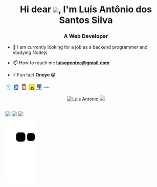 
<h1 align="center">Hi dear <img src="https://raw.githubusercontent.com/kaueMarques/kaueMarques/master/hi.gif" width="30px">, I'm Luís Antônio dos Santos Silva</h1>
<h3 align="center">A Web Developer</h3>


- 🔭 I am currently looking for a job as a backend programmer and studying Nodejs



- 📫 How to reach me **luisopentec@gmail.com**

- ⚡ Fun fact **Oneye 😜**

<p align="left">
<img src="https://raw.githubusercontent.com/devicons/devicon/master/icons/react/react-original-wordmark.svg" alt="react" width="20" height="20"/>
<img src="https://raw.githubusercontent.com/devicons/devicon/master/icons/css3/css3-plain-wordmark.svg" alt="css3"  width="20" height="20"/>
<img src="https://raw.githubusercontent.com/devicons/devicon/master/icons/html5/html5-original-wordmark.svg" alt="html5"  width="20" height="20"/>
<img src="https://raw.githubusercontent.com/devicons/devicon/master/icons/javascript/javascript-original.svg" alt="javascript" width="20" height="20"/>
<img src="https://raw.githubusercontent.com/devicons/devicon/master/icons/postgresql/postgresql-original-wordmark.svg" alt="postgresql" width="20" height="20"/>
<img src="https://raw.githubusercontent.com/devicons/devicon/master/icons/nodejs/nodejs-original-wordmark.svg" alt="nodejs" width="20" height="20"/></p><p align="center">
<img height ="180em" src="https://github-readme-stats.vercel.app/api?username=luigi20&show_icons=true&theme=dracula" alt="Luís Antonio"/> 
  <img height="180em" src="https://github-readme-stats.vercel.app/api/top-langs/?username=luigi20&layout=compact&langs_count=7&theme=dracula"/>
</p>


  ##
<div> 



  <a href = "mailto:luisopentec@gmail.com"><img src="https://img.shields.io/badge/-Gmail-%23333?style=for-the-badge&logo=gmail&logoColor=white" target="_blank"></a>
    <a href="https://instagram.com/lui4ssantosdev" target="_blank"><img src="https://img.shields.io/badge/-Instagram-%23E4405F?style=for-the-badge&logo=instagram&logoColor=white" target="_blank"></a>
  <a href="https://www.linkedin.com/in/LuísAntônio" target="_blank"><img src="https://img.shields.io/badge/-LinkedIn-%230077B5?style=for-the-badge&logo=linkedin&logoColor=white" target="_blank"></a> 

  ![Snake animation](https://github.com/rafaballerini/rafaballerini/blob/output/github-contribution-grid-snake.svg)
</div>
 




